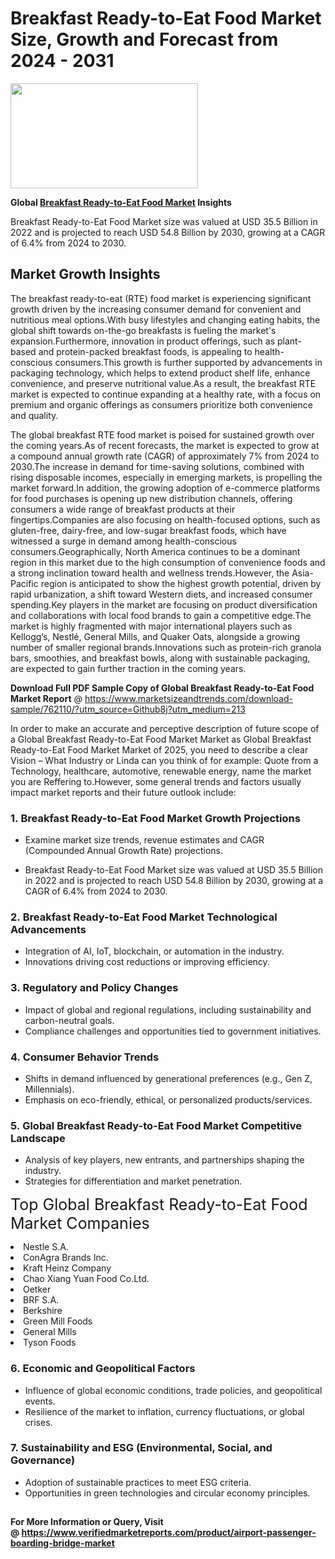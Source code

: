 <H1>Breakfast Ready-to-Eat Food Market Size, Growth and Forecast from 2024 - 2031</H1><img class="aligncenter size-medium wp-image-584254" src="https://thirdeyenews.in/wp-content/uploads/2024/09/Global-Market-Research-300x168.jpeg" alt="" width="300" height="168" /><p><strong>Global&nbsp;<a href="https://www.marketsizeandtrends.com/download-sample/762110/?utm_source=Github8j?utm_medium=213">Breakfast Ready-to-Eat Food Market</a> Insights</strong></p><p>Breakfast Ready-to-Eat Food Market size was valued at USD 35.5 Billion in 2022 and is projected to reach USD 54.8 Billion by 2030, growing at a CAGR of 6.4% from 2024 to 2030.</p><p><h2>Market Growth Insights</h2> <p>The breakfast ready-to-eat (RTE) food market is experiencing significant growth driven by the increasing consumer demand for convenient and nutritious meal options.With busy lifestyles and changing eating habits, the global shift towards on-the-go breakfasts is fueling the market's expansion.Furthermore, innovation in product offerings, such as plant-based and protein-packed breakfast foods, is appealing to health-conscious consumers.This growth is further supported by advancements in packaging technology, which helps to extend product shelf life, enhance convenience, and preserve nutritional value.As a result, the breakfast RTE market is expected to continue expanding at a healthy rate, with a focus on premium and organic offerings as consumers prioritize both convenience and quality.</p> <p>The global breakfast RTE food market is poised for sustained growth over the coming years.As of recent forecasts, the market is expected to grow at a compound annual growth rate (CAGR) of approximately 7% from 2024 to 2030.The increase in demand for time-saving solutions, combined with rising disposable incomes, especially in emerging markets, is propelling the market forward.In addition, the growing adoption of e-commerce platforms for food purchases is opening up new distribution channels, offering consumers a wide range of breakfast products at their fingertips.Companies are also focusing on health-focused options, such as gluten-free, dairy-free, and low-sugar breakfast foods, which have witnessed a surge in demand among health-conscious consumers.Geographically, North America continues to be a dominant region in this market due to the high consumption of convenience foods and a strong inclination toward health and wellness trends.However, the Asia-Pacific region is anticipated to show the highest growth potential, driven by rapid urbanization, a shift toward Western diets, and increased consumer spending.Key players in the market are focusing on product diversification and collaborations with local food brands to gain a competitive edge.The market is highly fragmented with major international players such as Kellogg’s, Nestlé, General Mills, and Quaker Oats, alongside a growing number of smaller regional brands.Innovations such as protein-rich granola bars, smoothies, and breakfast bowls, along with sustainable packaging, are expected to gain further traction in the coming years.<p><span class=""><strong>Download Full PDF Sample Copy of Global Breakfast Ready-to-Eat Food Market Report</strong> @ <a href="https://www.marketsizeandtrends.com/download-sample/762110/?utm_source=Github8j?utm_medium=213" target="_blank">https://www.marketsizeandtrends.com/download-sample/762110/?utm_source=Github8j?utm_medium=213</a></span></p><p>In order to make an accurate and perceptive description of future scope of a Global&nbsp;Breakfast Ready-to-Eat Food Market Market as Global&nbsp;Breakfast Ready-to-Eat Food Market Market of 2025, you need to describe a clear Vision &ndash; What Industry or Linda can you think of for example: Quote from a Technology, healthcare, automotive, renewable energy, name the market you are Reffering to.However, some general trends and factors usually impact market reports and their future outlook include:</p><h3>1.&nbsp;<strong>Breakfast Ready-to-Eat Food Market Growth Projections</strong></h3><ul><li>Examine market size trends, revenue estimates and CAGR (Compounded Annual Growth Rate) projections.</li><li><p>Breakfast Ready-to-Eat Food Market size was valued at USD 35.5 Billion in 2022 and is projected to reach USD 54.8 Billion by 2030, growing at a CAGR of 6.4% from 2024 to 2030.</p></li></ul><h3>2.&nbsp;<strong>Breakfast Ready-to-Eat Food Market Technological Advancements</strong></h3><ul><li>Integration of AI, IoT, blockchain, or automation in the industry.</li><li>Innovations driving cost reductions or improving efficiency.</li></ul><h3>3.&nbsp;<strong>Regulatory and Policy Changes</strong></h3><ul><li>Impact of global and regional regulations, including sustainability and carbon-neutral goals.</li><li>Compliance challenges and opportunities tied to government initiatives.</li></ul><h3>4.&nbsp;<strong>Consumer Behavior Trends</strong></h3><ul><li>Shifts in demand influenced by generational preferences (e.g., Gen Z, Millennials).</li><li>Emphasis on eco-friendly, ethical, or personalized products/services.</li></ul><h3>5.&nbsp;<strong>Global Breakfast Ready-to-Eat Food Market Competitive Landscape</strong></h3><ul><li>Analysis of key players, new entrants, and partnerships shaping the industry.</li><li>Strategies for differentiation and market penetration.</li></ul><p data-pm-slice="1 1 []"><span style="color: inherit; font-family: inherit; font-size: 25px;">Top Global Breakfast Ready-to-Eat Food Market Companies</span></p><div class="" data-test-id=""><p><li>Nestle S.A.</li><li> ConAgra Brands Inc.</li><li> Kraft Heinz Company</li><li> Chao Xiang Yuan Food Co.Ltd.</li><li> Oetker</li><li> BRF S.A.</li><li> Berkshire</li><li> Green Mill Foods</li><li> General Mills</li><li> Tyson Foods</li></p></div><h3>6.&nbsp;<strong>Economic and Geopolitical Factors</strong></h3><ul><li>Influence of global economic conditions, trade policies, and geopolitical events.</li><li>Resilience of the market to inflation, currency fluctuations, or global crises.</li></ul><h3>7.&nbsp;<strong>Sustainability and ESG (Environmental, Social, and Governance)</strong></h3><ul><li>Adoption of sustainable practices to meet ESG criteria.</li><li>Opportunities in green technologies and circular economy principles.</li></ul><h2><strong style="font-size: 14px;">For More Information or Query, Visit @&nbsp;</strong><a style="background-color: #ffffff; font-size: 14px;" href="https://www.marketsizeandtrends.com/report/breakfast-ready-to-eat-food-market/" target="_blank">https://www.verifiedmarketreports.com/product/airport-passenger-boarding-bridge-market</a></h2>